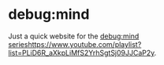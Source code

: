# debug:mind

Just a quick website for the [debug:mind series](https://www.youtube.com/playlist?list=PLiD6R_aXkpLiMfS2YrhSgtSj09JJCaP2y)https://www.youtube.com/playlist?list=PLiD6R_aXkpLiMfS2YrhSgtSj09JJCaP2y.
